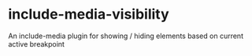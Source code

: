 # include-media-visibility
An include-media plugin for showing / hiding elements based on current active breakpoint
